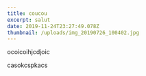 ```yaml
---
title: coucou
excerpt: salut
date: 2019-11-24T23:27:49.078Z
thumbnail: /uploads/img_20190726_100402.jpg
---
```

ocoicoihjcdjoic

casokcspkacs
